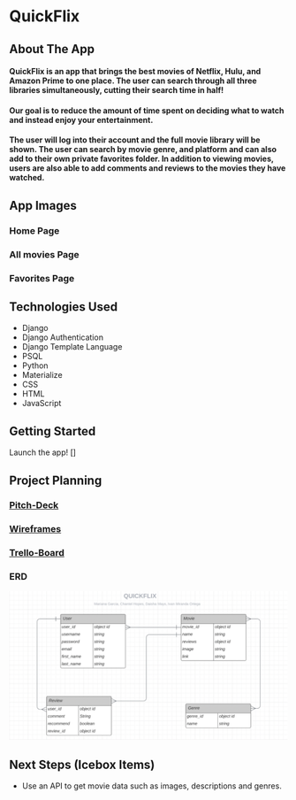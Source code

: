 # QuickFlix

## About The App
#### QuickFlix is an app that brings the best movies of Netflix, Hulu, and Amazon Prime to one place. The user can search through all three libraries simultaneously, cutting their search time in half!
#### Our goal is to reduce the amount of time spent on deciding what to watch and instead enjoy your entertainment.
#### The user will log into their account and the full movie library will be shown. The user can search by movie genre, and platform and can also add to their own private favorites folder. In addition to viewing movies, users are also able to add comments and reviews to the movies they have watched.

## App Images
### Home Page


### All movies Page

### Favorites Page 

## Technologies Used
* Django
* Django Authentication
* Django Template Language
* PSQL
* Python
* Materialize 
* CSS
* HTML
* JavaScript


## Getting Started
Launch the app! []

## Project Planning
### [Pitch-Deck](https://docs.google.com/presentation/d/1hmguBs1THDCY0P-Mg9VGl_6_xUErjMW1Feb-yPeeGTw/edit#slide=id.gf3f5369fea_1_5)
### [Wireframes](https://whimsical.com/project3-4hpgi2nY6tSxAELzyajoQy)
### [Trello-Board](https://trello.com/b/bWdQSGm6/flickpic)
### ERD
![ERD](/main_app/static/images/erd.png)

## Next Steps (Icebox Items)
* Use an API to get movie data such as images, descriptions and genres. 